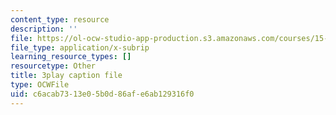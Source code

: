 ```yaml
---
content_type: resource
description: ''
file: https://ol-ocw-studio-app-production.s3.amazonaws.com/courses/15-s21-nuts-and-bolts-of-business-plans-january-iap-2014/c6acab7313e05b0d86afe6ab129316f0_sfYD3LX-Rgw.vtt
file_type: application/x-subrip
learning_resource_types: []
resourcetype: Other
title: 3play caption file
type: OCWFile
uid: c6acab73-13e0-5b0d-86af-e6ab129316f0
---
```


